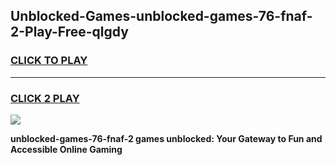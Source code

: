 
## Unblocked-Games-unblocked-games-76-fnaf-2-Play-Free-qlgdy
<h3>
<a href="https://premium76.site?title=unblocked-games-76-fnaf-2&ref=23A">CLICK TO PLAY</a></h3>
<hr>

<h3>
<a href="https://premium76.site?title=unblocked-games-76-fnaf-2&ref=23A">CLICK 2 PLAY</a>
  
</h3>

<a href="https://premium76.site?title=unblocked-games-76-fnaf-2&ref=23A"><img src="https://clearcache.store/games.png"></a>


**unblocked-games-76-fnaf-2 games unblocked: Your Gateway to Fun and Accessible Online Gaming**
